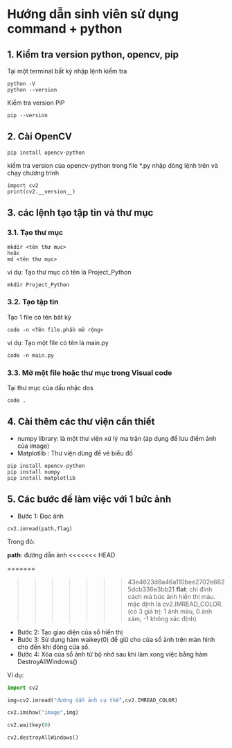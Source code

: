 # Hướng dẫn sinh viên sử dụng command + python

## 1. Kiểm tra version python, opencv, pip

Tại một terminal bất kỳ nhập lệnh kiểm tra
```
python -V
python --version
```
Kiểm tra version PiP
```
pip --version
```
## 2. Cài OpenCV
```
pip install opencv-python
```
kiểm tra version của opencv-python
trong file *.py nhập dòng lệnh trên và chạy chương trình
```
import cv2
print(cv2.__version__)
```
## 3. các lệnh tạo tập tin và thư mục
### 3.1. Tạo thư mục
```
mkdir <tên thư mục>
hoặc
md <tên thư mục>
```
ví dụ: Tạo thư mục có tên là Project_Python
```
mkdir Project_Python
```

### 3.2. Tạo tập tin
Tạo 1 file có tên băt kỳ

```
code -n <Tên file.phần mở rộng>
```
ví dụ: Tạo một file có tên là main.py
```
code -n main.py
```
### 3.3. Mở một file hoặc thư mục trong Visual code
Tại thư mục của dấu nhặc dos
```
code .
```
## 4. Cài thêm các thư viện cần thiết

- numpy library: là một thư viện xử lý ma trận (áp dụng để lưu điểm ảnh của image)
- Matplotlib : Thư viện dùng để vẽ biểu đồ
```
pip install opencv-python
pip install numpy
pip install matplotlib
```
## 5. Các bước để làm việc với 1 bức ảnh
- Bước 1: Đọc ảnh

```
cv2.imread(path,flag)
```
Trong đó:

**path**: đường dẫn ảnh
<<<<<<< HEAD

=======
  
>>>>>>> 43e4623d8a46a110bee2702e6625dcb336e3bb21
**flat**: chỉ đinh cách mà bức ảnh hiển thị màu. mặc định là cv2.IMREAD_COLOR. (có 3 giá trị: 1 ảnh màu, 0 ảnh xám, -1 không xác định)

- Bước 2: Tạo giao diện của sổ hiển thị
- Bước 3: Sử dụng hàm waikey(0) để giữ cho cửa sổ ảnh trên màn hình cho đến khi đóng cửa sổ.
- Bước 4: Xóa của sổ ảnh từ bộ nhớ sau khi làm xong việc bằng hàm DestroyAllWindows()

Ví dụ:
``` Python
import cv2

img=cv2.imread("đường dẫn ảnh cụ thể",cv2.IMREAD_COLOR)

cv2.imshow("image",img)

cv2.waitkey(0)

cv2.destroyAllWindows()
```
